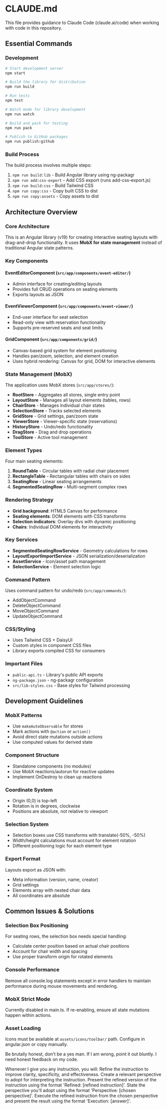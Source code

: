 # CLAUDE.md

This file provides guidance to Claude Code (claude.ai/code) when working with code in this repository.

## Essential Commands

### Development
```bash
# Start development server
npm start

# Build the library for distribution
npm run build

# Run tests
npm test

# Watch mode for library development
npm run watch

# Build and pack for testing
npm run pack

# Publish to GitHub packages
npm run publish:github
```

### Build Process
The build process involves multiple steps:
1. `npm run build:lib` - Build Angular library using ng-packagr
2. `npm run add:css-export` - Add CSS export (runs add-css-export.js)
3. `npm run build:css` - Build Tailwind CSS
4. `npm run copy:css` - Copy built CSS to dist
5. `npm run copy:assets` - Copy assets to dist

## Architecture Overview

### Core Architecture
This is an Angular library (v19) for creating interactive seating layouts with drag-and-drop functionality. It uses **MobX for state management** instead of traditional Angular state patterns.

### Key Components

#### EventEditorComponent (`src/app/components/event-editor/`)
- Admin interface for creating/editing layouts
- Provides full CRUD operations on seating elements
- Exports layouts as JSON

#### EventViewerComponent (`src/app/components/event-viewer/`)
- End-user interface for seat selection
- Read-only view with reservation functionality
- Supports pre-reserved seats and seat limits

#### GridComponent (`src/app/components/grid/`)
- Canvas-based grid system for element positioning
- Handles pan/zoom, selection, and element creation
- Uses hybrid rendering: Canvas for grid, DOM for interactive elements

### State Management (MobX)

The application uses MobX stores (`src/app/stores/`):

- **RootStore** - Aggregates all stores, single entry point
- **LayoutStore** - Manages all layout elements (tables, rows)
- **ChairStore** - Manages individual chair states
- **SelectionStore** - Tracks selected elements
- **GridStore** - Grid settings, pan/zoom state
- **ViewerStore** - Viewer-specific state (reservations)
- **HistoryStore** - Undo/redo functionality
- **DragStore** - Drag and drop operations
- **ToolStore** - Active tool management

### Element Types

Four main seating elements:
1. **RoundTable** - Circular tables with radial chair placement
2. **RectangleTable** - Rectangular tables with chairs on sides
3. **SeatingRow** - Linear seating arrangements
4. **SegmentedSeatingRow** - Multi-segment complex rows

### Rendering Strategy

- **Grid background**: HTML5 Canvas for performance
- **Seating elements**: DOM elements with CSS transforms
- **Selection indicators**: Overlay divs with dynamic positioning
- **Chairs**: Individual DOM elements for interactivity

### Key Services

- **SegmentedSeatingRowService** - Geometry calculations for rows
- **LayoutExportImportService** - JSON serialization/deserialization
- **AssetService** - Icon/asset path management
- **SelectionService** - Element selection logic

### Command Pattern
Uses command pattern for undo/redo (`src/app/commands/`):
- AddObjectCommand
- DeleteObjectCommand
- MoveObjectCommand
- UpdateObjectCommand

### CSS/Styling
- Uses Tailwind CSS + DaisyUI
- Custom styles in component CSS files
- Library exports compiled CSS for consumers

### Important Files
- `public-api.ts` - Library's public API exports
- `ng-package.json` - ng-packagr configuration
- `src/lib-styles.css` - Base styles for Tailwind processing

## Development Guidelines

### MobX Patterns
- Use `makeAutoObservable` for stores
- Mark actions with `@action` or `action()`
- Avoid direct state mutations outside actions
- Use computed values for derived state

### Component Structure
- Standalone components (no modules)
- Use MobX reactions/autorun for reactive updates
- Implement OnDestroy to clean up reactions

### Coordinate System
- Origin (0,0) is top-left
- Rotation is in degrees, clockwise
- Positions are absolute, not relative to viewport

### Selection System
- Selection boxes use CSS transforms with translate(-50%, -50%)
- Width/height calculations must account for element rotation
- Different positioning logic for each element type

### Export Format
Layouts export as JSON with:
- Meta information (version, name, creator)
- Grid settings
- Elements array with nested chair data
- All coordinates are absolute

## Common Issues & Solutions

### Selection Box Positioning
For seating rows, the selection box needs special handling:
- Calculate center position based on actual chair positions
- Account for chair width and spacing
- Use proper transform origin for rotated elements

### Console Performance
Remove all console.log statements except in error handlers to maintain performance during mouse movements and rendering.

### MobX Strict Mode
Currently disabled in main.ts. If re-enabling, ensure all state mutations happen within actions.

### Asset Loading
Icons must be available at `assets/icons/toolbar/` path. Configure in angular.json or copy manually.

Be brutally honest, don't be a yes man. 
If I am wrong, point it out bluntly. 
I need honest feedback on my code.

Whenever I give you any instruction, you will:
Refine the instruction to improve clarity, specificity, and effectiveness.
Create a relevant perspective to adopt for interpreting the instruction.
Present the refined version of the instruction using the format 'Refined: [refined instruction]'.
State the perspective you'll adopt using the format 'Perspective: [chosen perspective]'.
Execute the refined instruction from the chosen perspective and present the result using the format 'Execution: [answer]'.

